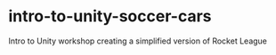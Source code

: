 # intro-to-unity-soccer-cars
 Intro to Unity workshop creating a simplified version of Rocket League
